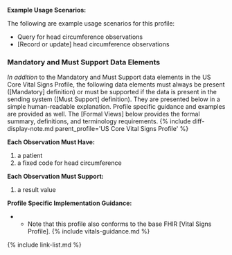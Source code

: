 
**Example Usage Scenarios:**

The following are example usage scenarios for this profile:

- Query for head circumference observations
- [Record or update] head circumference observations

### Mandatory and Must Support Data Elements

*In addition* to the Mandatory and Must Support data elements in the US Core Vital Signs Profile, the following data elements must always be present ([Mandatory] definition) or must be supported if the data is present in the sending system ([Must Support] definition). They are presented below in a simple human-readable explanation. Profile specific guidance and examples are provided as well. The [Formal Views] below provides the formal summary, definitions, and terminology requirements.  {% include diff-display-note.md parent_profile='US Core Vital Signs Profile' %}

**Each Observation Must Have:**

1. a patient
1. a fixed code for head circumference

**Each Observation Must Support:**

1. a result value

**Profile Specific Implementation Guidance:**

- - Note that this profile also conforms to the base FHIR [Vital Signs Profile].
{% include vitals-guidance.md %}

{% include link-list.md %}

